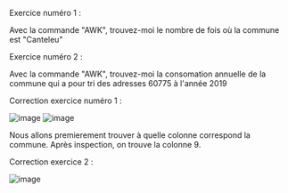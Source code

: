 Exercice numéro 1 :

Avec la commande "AWK", trouvez-moi le nombre de fois où la commune est "Canteleu"



Exercice numéro 2 :

Avec la commande "AWK", trouvez-moi la consomation annuelle de la commune qui a pour tri des adresses 60775 à l'année 2019












Correction exercice numéro 1 :

![image](https://user-images.githubusercontent.com/78368428/218746261-c911afb1-bb22-4eac-88ac-f1908e865ac5.png)
![image](https://user-images.githubusercontent.com/78368428/218746381-9690eca5-5eca-4306-9b1d-5c6b4a1de798.png)


Nous allons premierement trouver à quelle colonne correspond la commune. Après inspection, on trouve la colonne 9.

Correction exercice 2 :

![image](https://user-images.githubusercontent.com/78368428/218746498-0e86299e-09d6-45c6-9e96-e8b7d49b866d.png)



